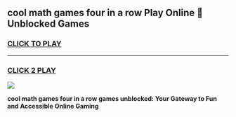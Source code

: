 
## cool math games four in a row Play Online 👋 Unblocked Games
<h3>
<a href="https://news.freeplayer.one?title=cool_math_games_four_in_a_row&ref=17CMG">CLICK TO PLAY</a></h3>
<hr>

<h3>
<a href="https://news.freeplayer.one?title=cool_math_games_four_in_a_row&ref=17CMG">CLICK 2 PLAY</a>
  
</h3>

<a href="https://news.freeplayer.one?title=cool_math_games_four_in_a_row&ref=17CMG/"><img src="https://clearcache.store/games.png"></a>


**cool math games four in a row games unblocked: Your Gateway to Fun and Accessible Online Gaming**
